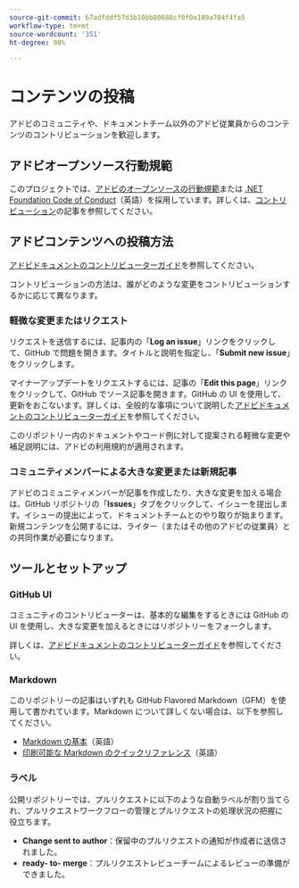 ```yaml
---
source-git-commit: 67adfddf57d3b10bb80688cf0f0a109a704f4fa5
workflow-type: tm+mt
source-wordcount: '351'
ht-degree: 98%

---
```

# コンテンツの投稿

アドビのコミュニティや、ドキュメントチーム以外のアドビ従業員からのコンテンツのコントリビューションを歓迎します。

## アドビオープンソース行動規範

このプロジェクトでは、[アドビのオープンソースの行動規範](code-of-conduct.md)または [.NET Foundation Code of Conduct](https://dotnetfoundation.org/code-of-conduct)（英語）を採用しています。詳しくは、[コントリビューション](contributing.md)の記事を参照してください。

## アドビコンテンツへの投稿方法

[アドビドキュメントのコントリビューターガイド](https://experienceleague.adobe.com/docs/contributor/contributor-guide/introduction.html?lang=ja)を参照してください。

コントリビューションの方法は、誰がどのような変更をコントリビューションするかに応じて異なります。

### 軽微な変更またはリクエスト

リクエストを送信するには、記事内の「**Log an issue**」リンクをクリックして、GitHub で問題を開きます。タイトルと説明を指定し、「**Submit new issue**」をクリックします。

マイナーアップデートをリクエストするには、記事の「**Edit this page**」リンクをクリックして、GitHub でソース記事を開きます。GitHub の UI を使用して、更新をおこないます。詳しくは、全般的な事項について説明した[アドビドキュメントのコントリビューターガイド](https://experienceleague.adobe.com/docs/contributor/contributor-guide/introduction.html?lang=ja)を参照してください。

このリポジトリー内のドキュメントやコード例に対して提案される軽微な変更や補足説明には、アドビの利用規約が適用されます。

### コミュニティメンバーによる大きな変更または新規記事

アドビのコミュニティメンバーが記事を作成したり、大きな変更を加える場合は、GitHub リポジトリの「**Issues**」タブをクリックして、イシューを提出します。イシューの提出によって、ドキュメントチームとのやり取りが始まります。新規コンテンツを公開するには、ライター（またはその他のアドビの従業員）との共同作業が必要になります。

## ツールとセットアップ

### GitHub UI

コミュニティのコントリビューターは、基本的な編集をするときには GitHub の UI を使用し、大きな変更を加えるときにはリポジトリーをフォークします。

詳しくは、[アドビドキュメントのコントリビューターガイド](https://experienceleague.adobe.com/docs/contributor/contributor-guide/introduction.html?lang=ja)を参照してください。

### Markdown

このリポジトリーの記事はいずれも GitHub Flavored Markdown（GFM）を使用して書かれています。Markdown について詳しくない場合は、以下を参照してください。

* [Markdown の基本](https://help.github.com/articles/getting-started-with-writing-and-formatting-on-github/)（英語）
* [印刷可能な Markdown のクイックリファレンス](https://guides.github.com/pdfs/markdown-cheatsheet-online.pdf)（英語）

### ラベル

公開リポジトリーでは、プルリクエストに以下のような自動ラベルが割り当てられ、プルリクエストワークフローの管理とプルリクエストの処理状況の把握に役立ちます。

* **Change sent to author**：保留中のプルリクエストの通知が作成者に送信されました。
* **ready- to- merge**：プルリクエストレビューチームによるレビューの準備ができました。
